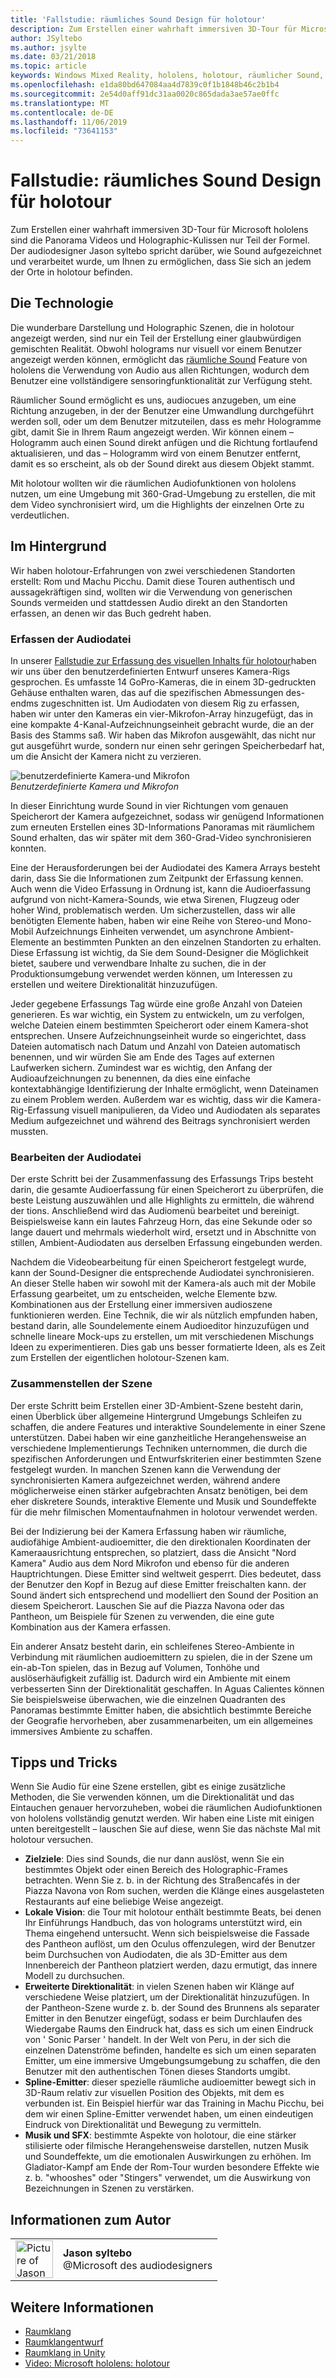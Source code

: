 ```yaml
---
title: 'Fallstudie: räumliches Sound Design für holotour'
description: Zum Erstellen einer wahrhaft immersiven 3D-Tour für Microsoft hololens sind die Panorama Videos und Holographic-Kulissen nur Teil der Formel.
author: JSyltebo
ms.author: jsylte
ms.date: 03/21/2018
ms.topic: article
keywords: Windows Mixed Reality, hololens, holotour, räumlicher Sound, Fallstudie
ms.openlocfilehash: e1da80bd647084aa4d7839c0f1b1848b46c2b1b4
ms.sourcegitcommit: 2e54d0aff91dc31aa0020c865dada3ae57ae0ffc
ms.translationtype: MT
ms.contentlocale: de-DE
ms.lasthandoff: 11/06/2019
ms.locfileid: "73641153"
---
```

# <a name="case-study---spatial-sound-design-for-holotour"></a>Fallstudie: räumliches Sound Design für holotour

Zum Erstellen einer wahrhaft immersiven 3D-Tour für Microsoft hololens sind die Panorama Videos und Holographic-Kulissen nur Teil der Formel. Der audiodesigner Jason syltebo spricht darüber, wie Sound aufgezeichnet und verarbeitet wurde, um Ihnen zu ermöglichen, dass Sie sich an jedem der Orte in holotour befinden.

## <a name="the-tech"></a>Die Technologie

Die wunderbare Darstellung und Holographic Szenen, die in holotour angezeigt werden, sind nur ein Teil der Erstellung einer glaubwürdigen gemischten Realität. Obwohl holograms nur visuell vor einem Benutzer angezeigt werden können, ermöglicht das [räumliche Sound](spatial-sound.md) Feature von hololens die Verwendung von Audio aus allen Richtungen, wodurch dem Benutzer eine vollständigere sensoringfunktionalität zur Verfügung steht.

Räumlicher Sound ermöglicht es uns, audiocues anzugeben, um eine Richtung anzugeben, in der der Benutzer eine Umwandlung durchgeführt werden soll, oder um dem Benutzer mitzuteilen, dass es mehr Hologramme gibt, damit Sie in Ihrem Raum angezeigt werden. Wir können einem – Hologramm auch einen Sound direkt anfügen und die Richtung fortlaufend aktualisieren, und das – Hologramm wird von einem Benutzer entfernt, damit es so erscheint, als ob der Sound direkt aus diesem Objekt stammt.

Mit holotour wollten wir die räumlichen Audiofunktionen von hololens nutzen, um eine Umgebung mit 360-Grad-Umgebung zu erstellen, die mit dem Video synchronisiert wird, um die Highlights der einzelnen Orte zu verdeutlichen.

## <a name="behind-the-scenes"></a>Im Hintergrund

Wir haben holotour-Erfahrungen von zwei verschiedenen Standorten erstellt: Rom und Machu Picchu. Damit diese Touren authentisch und aussagekräftigen sind, wollten wir die Verwendung von generischen Sounds vermeiden und stattdessen Audio direkt an den Standorten erfassen, an denen wir das Buch gedreht haben.

### <a name="capturing-the-audio"></a>Erfassen der Audiodatei

In unserer [Fallstudie zur Erfassung des visuellen Inhalts für holotour](case-study-capturing-and-creating-content-for-holotour.md)haben wir uns über den benutzerdefinierten Entwurf unseres Kamera-Rigs gesprochen. Es umfasste 14 GoPro-Kameras, die in einem 3D-gedruckten Gehäuse enthalten waren, das auf die spezifischen Abmessungen des-endms zugeschnitten ist. Um Audiodaten von diesem Rig zu erfassen, haben wir unter den Kameras ein vier-Mikrofon-Array hinzugefügt, das in eine kompakte 4-Kanal-Aufzeichnungseinheit gebracht wurde, die an der Basis des Stamms saß. Wir haben das Mikrofon ausgewählt, das nicht nur gut ausgeführt wurde, sondern nur einen sehr geringen Speicherbedarf hat, um die Ansicht der Kamera nicht zu verzieren.

![benutzerdefinierte Kamera-und Mikrofon](images/camera-rig-microphones-300px.png)<br>
*Benutzerdefinierte Kamera und Mikrofon*

In dieser Einrichtung wurde Sound in vier Richtungen vom genauen Speicherort der Kamera aufgezeichnet, sodass wir genügend Informationen zum erneuten Erstellen eines 3D-Informations Panoramas mit räumlichem Sound erhalten, das wir später mit dem 360-Grad-Video synchronisieren konnten.

Eine der Herausforderungen bei der Audiodatei des Kamera Arrays besteht darin, dass Sie die Informationen zum Zeitpunkt der Erfassung kennen. Auch wenn die Video Erfassung in Ordnung ist, kann die Audioerfassung aufgrund von nicht-Kamera-Sounds, wie etwa Sirenen, Flugzeug oder hoher Wind, problematisch werden. Um sicherzustellen, dass wir alle benötigten Elemente haben, haben wir eine Reihe von Stereo-und Mono-Mobil Aufzeichnungs Einheiten verwendet, um asynchrone Ambient-Elemente an bestimmten Punkten an den einzelnen Standorten zu erhalten. Diese Erfassung ist wichtig, da Sie dem Sound-Designer die Möglichkeit bietet, saubere und verwendbare Inhalte zu suchen, die in der Produktionsumgebung verwendet werden können, um Interessen zu erstellen und weitere Direktionalität hinzuzufügen.

Jeder gegebene Erfassungs Tag würde eine große Anzahl von Dateien generieren. Es war wichtig, ein System zu entwickeln, um zu verfolgen, welche Dateien einem bestimmten Speicherort oder einem Kamera-shot entsprechen. Unsere Aufzeichnungseinheit wurde so eingerichtet, dass Dateien automatisch nach Datum und Anzahl von Dateien automatisch benennen, und wir würden Sie am Ende des Tages auf externen Laufwerken sichern. Zumindest war es wichtig, den Anfang der Audioaufzeichnungen zu benennen, da dies eine einfache kontextabhängige Identifizierung der Inhalte ermöglicht, wenn Dateinamen zu einem Problem werden. Außerdem war es wichtig, dass wir die Kamera-Rig-Erfassung visuell manipulieren, da Video und Audiodaten als separates Medium aufgezeichnet und während des Beitrags synchronisiert werden mussten.

### <a name="editing-the-audio"></a>Bearbeiten der Audiodatei

Der erste Schritt bei der Zusammenfassung des Erfassungs Trips besteht darin, die gesamte Audioerfassung für einen Speicherort zu überprüfen, die beste Leistung auszuwählen und alle Highlights zu ermitteln, die während der tions. Anschließend wird das Audiomenü bearbeitet und bereinigt. Beispielsweise kann ein lautes Fahrzeug Horn, das eine Sekunde oder so lange dauert und mehrmals wiederholt wird, ersetzt und in Abschnitte von stillen, Ambient-Audiodaten aus derselben Erfassung eingebunden werden.

Nachdem die Videobearbeitung für einen Speicherort festgelegt wurde, kann der Sound-Designer die entsprechende Audiodatei synchronisieren. An dieser Stelle haben wir sowohl mit der Kamera-als auch mit der Mobile Erfassung gearbeitet, um zu entscheiden, welche Elemente bzw. Kombinationen aus der Erstellung einer immersiven audioszene funktionieren werden. Eine Technik, die wir als nützlich empfunden haben, bestand darin, alle Soundelemente einem Audioeditor hinzuzufügen und schnelle lineare Mock-ups zu erstellen, um mit verschiedenen Mischungs Ideen zu experimentieren. Dies gab uns besser formatierte Ideen, als es Zeit zum Erstellen der eigentlichen holotour-Szenen kam.

### <a name="assembling-the-scene"></a>Zusammenstellen der Szene

Der erste Schritt beim Erstellen einer 3D-Ambient-Szene besteht darin, einen Überblick über allgemeine Hintergrund Umgebungs Schleifen zu schaffen, die andere Features und interaktive Soundelemente in einer Szene unterstützen. Dabei haben wir eine ganzheitliche Herangehensweise an verschiedene Implementierungs Techniken unternommen, die durch die spezifischen Anforderungen und Entwurfskriterien einer bestimmten Szene festgelegt wurden. In manchen Szenen kann die Verwendung der synchronisierten Kamera aufgezeichnet werden, während andere möglicherweise einen stärker aufgebrachten Ansatz benötigen, bei dem eher diskretere Sounds, interaktive Elemente und Musik und Soundeffekte für die mehr filmischen Momentaufnahmen in holotour verwendet werden.

Bei der Indizierung bei der Kamera Erfassung haben wir räumliche, audiofähige Ambient-audioemitter, die den direktionalen Koordinaten der Kameraausrichtung entsprechen, so platziert, dass die Ansicht "Nord Kamera" Audio aus dem Nord Mikrofon und ebenso für die anderen Hauptrichtungen. Diese Emitter sind weltweit gesperrt. Dies bedeutet, dass der Benutzer den Kopf in Bezug auf diese Emitter freischalten kann. der Sound ändert sich entsprechend und modelliert den Sound der Position an diesem Speicherort. Lauschen Sie auf die Piazza Navona oder das Pantheon, um Beispiele für Szenen zu verwenden, die eine gute Kombination aus der Kamera erfassen.

Ein anderer Ansatz besteht darin, ein schleifenes Stereo-Ambiente in Verbindung mit räumlichen audioemittern zu spielen, die in der Szene um ein-ab-Ton spielen, das in Bezug auf Volumen, Tonhöhe und auslöserhäufigkeit zufällig ist. Dadurch wird ein Ambiente mit einem verbesserten Sinn der Direktionalität geschaffen. In Aguas Calientes können Sie beispielsweise überwachen, wie die einzelnen Quadranten des Panoramas bestimmte Emitter haben, die absichtlich bestimmte Bereiche der Geografie hervorheben, aber zusammenarbeiten, um ein allgemeines immersives Ambiente zu schaffen.

## <a name="tips-and-tricks"></a>Tipps und Tricks

Wenn Sie Audio für eine Szene erstellen, gibt es einige zusätzliche Methoden, die Sie verwenden können, um die Direktionalität und das Eintauchen genauer hervorzuheben, wobei die räumlichen Audiofunktionen von hololens vollständig genutzt werden. Wir haben eine Liste mit einigen unten bereitgestellt – lauschen Sie auf diese, wenn Sie das nächste Mal mit holotour versuchen.
* **Zielziele**: Dies sind Sounds, die nur dann auslöst, wenn Sie ein bestimmtes Objekt oder einen Bereich des Holographic-Frames betrachten. Wenn Sie z. b. in der Richtung des Straßencafés in der Piazza Navona von Rom suchen, werden die Klänge eines ausgelasteten Restaurants auf eine beliebige Weise angezeigt.
* **Lokale Vision**: die Tour mit holotour enthält bestimmte Beats, bei denen Ihr Einführungs Handbuch, das von holograms unterstützt wird, ein Thema eingehend untersucht. Wenn sich beispielsweise die Fassade des Pantheon auflöst, um den Oculus offenzulegen, wird der Benutzer beim Durchsuchen von Audiodaten, die als 3D-Emitter aus dem Innenbereich der Pantheon platziert werden, dazu ermutigt, das innere Modell zu durchsuchen.
* **Erweiterte Direktionalität**: in vielen Szenen haben wir Klänge auf verschiedene Weise platziert, um der Direktionalität hinzuzufügen. In der Pantheon-Szene wurde z. b. der Sound des Brunnens als separater Emitter in den Benutzer eingefügt, sodass er beim Durchlaufen des Wiedergabe Raums den Eindruck hat, dass es sich um einen Eindruck von ' Sonic Parser ' handelt. In der Welt von Peru, in der sich die einzelnen Datenströme befinden, handelte es sich um einen separaten Emitter, um eine immersive Umgebungsumgebung zu schaffen, die den Benutzer mit den authentischen Tönen dieses Standorts umgibt.
* **Spline-Emitter**: dieser spezielle räumliche audioemitter bewegt sich in 3D-Raum relativ zur visuellen Position des Objekts, mit dem es verbunden ist. Ein Beispiel hierfür war das Training in Machu Picchu, bei dem wir einen Spline-Emitter verwendet haben, um einen eindeutigen Eindruck von Direktionalität und Bewegung zu vermitteln.
* **Musik und SFX**: bestimmte Aspekte von holotour, die eine stärker stilisierte oder filmische Herangehensweise darstellen, nutzen Musik und Soundeffekte, um die emotionalen Auswirkungen zu erhöhen. Im Gladiator-Kampf am Ende der Rom-Tour wurden besondere Effekte wie z. b. "whooshes" oder "Stingers" verwendet, um die Auswirkung von Bezeichnungen in Szenen zu verstärken.

## <a name="about-the-author"></a>Informationen zum Autor

<table style="border-collapse:collapse">
<tr>
<td style="border-style: none" width="60px"><img alt="Picture of Jason Syltebo" width="60" height="60" src="images/syltebo.png"></td>
<td style="border-style: none"><b>Jason syltebo</b><br>@Microsoft des audiodesigners</td>
</tr>
</table>

## <a name="see-also"></a>Weitere Informationen
* [Raumklang](spatial-sound.md)
* [Raumklangentwurf](spatial-sound-design.md)
* [Raumklang in Unity](spatial-sound-in-unity.md)
* [Video: Microsoft hololens: holotour](https://www.youtube.com/watch?v=pLd9WPlaMpY)

 
